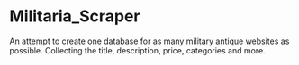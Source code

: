 # Militaria_Scraper
An attempt to create one database for as many military antique websites as possible. Collecting the title, description, price, categories and more.
